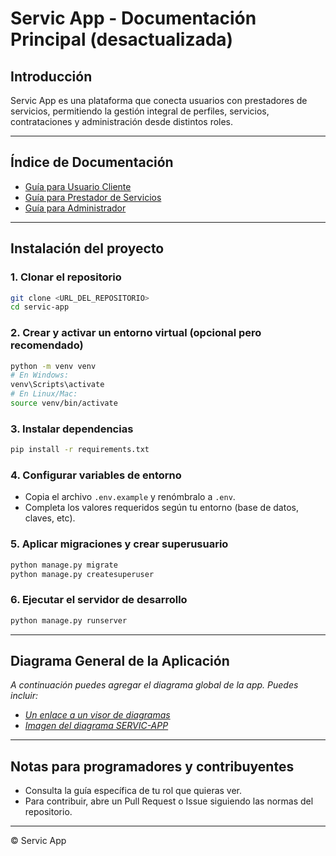 # Servic App - Documentación Principal (desactualizada)

## Introducción

Servic App es una plataforma que conecta usuarios con prestadores de servicios, permitiendo la gestión integral de perfiles, servicios, contrataciones y administración desde distintos roles.

---

## Índice de Documentación

- [Guía para Usuario Cliente](./README-USER.md)
- [Guía para Prestador de Servicios](./README-PROVIDER.md)
- [Guía para Administrador](./README-ADMIN.md)

---

## Instalación del proyecto

### 1. Clonar el repositorio

```bash
git clone <URL_DEL_REPOSITORIO>
cd servic-app
```

### 2. Crear y activar un entorno virtual (opcional pero recomendado)

```bash
python -m venv venv
# En Windows:
venv\Scripts\activate
# En Linux/Mac:
source venv/bin/activate
```

### 3. Instalar dependencias

```bash
pip install -r requirements.txt
```

### 4. Configurar variables de entorno

- Copia el archivo `.env.example` y renómbralo a `.env`.
- Completa los valores requeridos según tu entorno (base de datos, claves, etc).

### 5. Aplicar migraciones y crear superusuario

```bash
python manage.py migrate
python manage.py createsuperuser
```

### 6. Ejecutar el servidor de desarrollo

```bash
python manage.py runserver
```

---

## Diagrama General de la Aplicación

_A continuación puedes agregar el diagrama global de la app. Puedes incluir:_

- [_Un enlace a un visor de diagramas_](https://mermaid.live/view#pako:eNp1lM1y2jAQx19Fo0NPQLENmPjQlvCZr06mtD1Q96DYC2hiJI8styEMj5RTb710prxYVxIBM0lvkvan3f2vtLuhiUyBRrRer8cikWLOF1EsCMnYWpY6IilbKDAHegkriIgAWU-ZureMlPf2JBb2-jyTP5MlU5p8Hhg7Ib1vMb0QPOEypt9Jvf6OnOPJJ1jwQitJ3pJrueACbQ4_t0jf28T0758vRckUlySRq91v8T6mWwf1PaTIdPdk4YGHDocPeSYVIwWoHyZYcfA48Cw1NFRfCq2YPmIHauiokaHGUGguBcO4Fq84GzlsbJ2xjM958oozl99H6bT4VsutQq8slaoiw69igcV66YpXlQYnSgMM20sSSIGwjORMQEbM2lwy9WQJ3_06FnMQOOlBVVTpimo0kTdkdGLLn5OEvXl8Yq4WF40TY_wKxN7ZPSGUsGOpXOp7dTMkR5VndtIPunw0T2WGvt3bHBM5avGdFlfNXq7kHdpJLpWTf6zZsFrWWfXsOd7IxOsrQMGg5tzW8GXEkYs4tsmVd0ASUNq--GmVx46bGO62vMuqX-JYjomjLvz_FdRhFw679G2TJNyEffELLx105dvvALlmb5FdssfXvuyVg68NfMMUJgcC1Ups6sL0HzZXnoFmhwvX7sKNX_3jScZBaDjpl4ZNdF-swO2H-_14v5_s98J0zNTKJb08P_gR3ocNKZYsx8Gi4UHv37DQ6wzIDJPDro6EFDiAaI2uQK0YT3FYbQwXUzuSYhrh0o4kGostcqzUcroWCY20KqFGlSwXSxrNWVbgrsxTpmHAca6x1TOCzTSTsrql0YY-0KjV7jT8sNvxu61m0G22vU6NrvE4bAQtr9MNw-5ZN-w02-1tjT5aD81GN2w3m17g--3QC8-aeANSrqW6cZPWDtwaXSgjZZ-UApGC6stSaBqFre0_h4u2pQ)
- [_Imagen del diagrama SERVIC-APP_](./assets/ServicApp.png)

---

## Notas para programadores y contribuyentes

- Consulta la guía específica de tu rol que quieras ver.
- Para contribuir, abre un Pull Request o Issue siguiendo las normas del repositorio.

---

© Servic App
